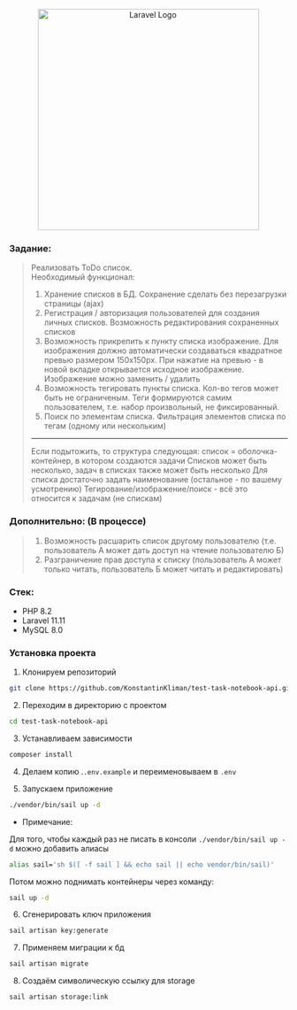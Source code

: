 <p align="center"><a href="https://laravel.com" target="_blank"><img src="https://raw.githubusercontent.com/laravel/art/master/logo-lockup/5%20SVG/2%20CMYK/1%20Full%20Color/laravel-logolockup-cmyk-red.svg" width="400" alt="Laravel Logo"></a></p>

### Задание:

> Реализовать ToDo список.  
> Необходимый функционал:
> 1) Хранение списков в БД. Сохранение сделать без перезагрузки страницы (ajax)
> 2) Регистрация / авторизация пользователей для создания личных списков. Возможность редактирования сохраненных списков
> 3) Возможность прикрепить к пункту списка изображение. Для изображения должно автоматически создаваться квадратное превью размером 150x150px. При нажатие на превью - в новой вкладке открывается исходное изображение. Изображение можно заменить / удалить
> 4) Возможность тегировать пункты списка. Кол-во тегов может быть не ограниченым. Теги формируются самим пользователем, т.е. набор произвольный, не фиксированный.
> 5) Поиск по элементам списка. Фильтрация элементов списка по тегам (одному или нескольким)
> ---
> Если подытожить, то структура следующая: список = оболочка-контейнер, в котором создаются задачи Списков может быть несколько, задач в списках также может быть несколько Для списка достаточно задать наименование (остальное - по вашему усмотрению) Тегирование/изображение/поиск - всё это относится к задачам (не спискам)

### Дополнительно: (В процессе)

>1) Возможность расшарить список другому пользователю (т.е. пользователь А может дать доступ на чтение пользователю Б)
>2) Разграничение прав доступа к списку (пользователь А может только читать, пользователь Б может читать и редактировать)

### Стек:

- PHP 8.2
- Laravel 11.11
- MySQL 8.0

### Установка проекта

1. Клонируем репозиторий

```bash
git clone https://github.com/KonstantinKliman/test-task-notebook-api.git
```

2. Переходим в директорию с проектом

```bash
cd test-task-notebook-api
```

3. Устанавливаем зависимости

```bash
composer install
```

4. Делаем копию .`.env.example` и переименовываем в `.env`

5. Запускаем приложение

```bash
./vendor/bin/sail up -d
```

- Примечание:

Для того, чтобы каждый раз не писать в консоли `./vendor/bin/sail up -d` можно добавить алиасы

```bash
alias sail='sh $([ -f sail ] && echo sail || echo vendor/bin/sail)'
```

Потом можно поднимать контейнеры через команду:

```bash
sail up -d
```

6. Сгенерировать ключ приложения

```bash
sail artisan key:generate
```

7. Применяем миграции к бд
```bash
sail artisan migrate 
```

8. Создаём символическую ссылку для storage
```bash
sail artisan storage:link
```
